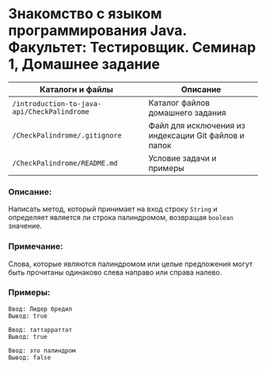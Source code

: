 # Знакомство с языком программирования Java. Факультет: Тестировщик. Семинар 1, Домашнее задание

Каталоги и файлы                            | Описание
--------------------------------------------|-----------------------------------------------------
`/introduction-to-java-api/CheckPalindrome` | Каталог файлов домашнего задания
`/CheckPalindrome/.gitignore`               | Файл для исключения из индексации Git файлов и папок
`/CheckPalindrome/README.md`                | Условие задачи и примеры

### Описание:

Написать метод, который принимает на вход строку `String` и определяет является ли строка палиндромом, возвращая `boolean` значение.

### Примечание:

Слова, которые являются палиндромом или целые предложения могут быть прочитаны одинаково слева направо или справа налево.

### Примеры:

```
Ввод: Лидер бредил
Вывод: true
```
```
Ввод: таттарраттат
Вывод: true
```
```
Ввод: это палиндром
Вывод: false
```

